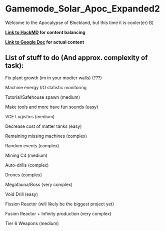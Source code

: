 # Gamemode_Solar_Apoc_Expanded2

Welcome to the Apocalypse of Blockland, but this time it is cooler(er) B)

**[Link to HackMD](https://hackmd.io/@Fastmapler/BksGsimCK) for content balancing**

**[Link to Google Doc](https://docs.google.com/file/d/1m3-dcelrbrEDwQBHapI36xYq_OGoO1j0/edit?usp=docslist_api&filetype=msword) for actual content**


## List of stuff to do (And approx. complexity of task):

Fix plant growth (im in your modter walls) (???)

Machine energy I/O statistic monitoring

Tutorial/Safehouse spawn (medium)

Make tools and more have fun sounds (easy)

VCE Logistics (medium)

Decrease cost of matter tanks (easy)

Remaining missing machines (complex)

Random events (complex)

Mining C4 (medium)

Auto-drills (complex)

Drones (complex)

Megafauna/Boss (very complex)

Void Drill (easy)

Fission Reactor (will likely be the biggest project yet)

Fusion Reactor + Infinity production (very complex)

Tier 6 Weapons (medium)
